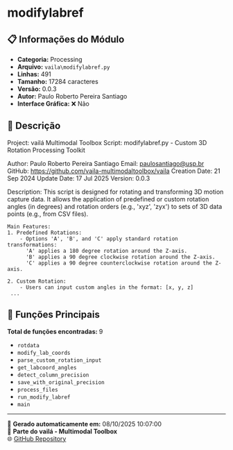 # modifylabref

## 📋 Informações do Módulo

- **Categoria:** Processing
- **Arquivo:** `vaila\modifylabref.py`
- **Linhas:** 491
- **Tamanho:** 17284 caracteres
- **Versão:** 0.0.3
- **Autor:** Paulo Roberto Pereira Santiago
- **Interface Gráfica:** ❌ Não

## 📖 Descrição


Project: vailá Multimodal Toolbox
Script: modifylabref.py - Custom 3D Rotation Processing Toolkit

Author: Paulo Roberto Pereira Santiago
Email: paulosantiago@usp.br
GitHub: https://github.com/vaila-multimodaltoolbox/vaila
Creation Date: 21 Sep 2024
Update Date: 17 Jul 2025
Version: 0.0.3

Description:
    This script is designed for rotating and transforming 3D motion capture data.
    It allows the application of predefined or custom rotation angles (in degrees) and
    rotation orders (e.g., 'xyz', 'zyx') to sets of 3D data points (e.g., from CSV files).

    Main Features:
    1. Predefined Rotations:
        - Options 'A', 'B', and 'C' apply standard rotation transformations:
          'A' applies a 180 degree rotation around the Z-axis.
          'B' applies a 90 degree clockwise rotation around the Z-axis.
          'C' applies a 90 degree counterclockwise rotation around the Z-axis.

    2. Custom Rotation:
        - Users can input custom angles in the format: [x, y, z]
     ...

## 🔧 Funções Principais

**Total de funções encontradas:** 9

- `rotdata`
- `modify_lab_coords`
- `parse_custom_rotation_input`
- `get_labcoord_angles`
- `detect_column_precision`
- `save_with_original_precision`
- `process_files`
- `run_modify_labref`
- `main`




---

📅 **Gerado automaticamente em:** 08/10/2025 10:07:00  
🔗 **Parte do vailá - Multimodal Toolbox**  
🌐 [GitHub Repository](https://github.com/vaila-multimodaltoolbox/vaila)
